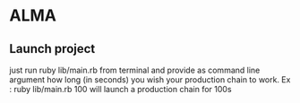 # ALMA
## Launch project
just run ruby lib/main.rb from terminal and provide as command line argument how long (in seconds) you wish your production chain to work.
Ex : ruby lib/main.rb 100 will launch a production chain for 100s
